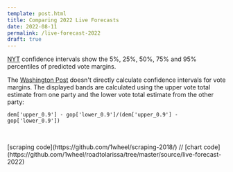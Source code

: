 ```yaml
---
template: post.html
title: Comparing 2022 Live Forecasts
date: 2022-08-11
permalink: /live-forecast-2022
draft: true
---
```

<!-- # shareimg: https://roadtolarissa.com/box-office-hits/share.png -->

<link rel='stylesheet' type='text/css' href='style.css'>

<!-- ### Senate  -->

<div class='chamber-s'></div>

<!-- ### House -->

<div class='chamber-h'></div>


[NYT](https://www.nytimes.com/interactive/2022/11/08/us/elections/results-needle-forecast.html) confidence intervals show the 5%, 25%, 50%, 75% and 95% percentiles of predicted vote margins. 

The [Washington Post](https://www.washingtonpost.com/election-results/2022/senate/) doesn't directly calculate confidence intervals for vote margins. The displayed bands are calculated using the upper vote total estimate from one party and the lower vote total estimate from the other party: 

`dem['upper_0.9'] - gop['lower_0.9']/(dem['upper_0.9'] - gop['lower_0.9'])`

<div id='notes'>
<br>
<p>[scraping code](https://github.com/1wheel/scraping-2018/) // [chart code](https://github.com/1wheel/roadtolarissa/tree/master/source/live-forecast-2022)
</div>

<script src='https://roadtolarissa.com/slinks/static-rss/d3_.js'></script>
<script src='init.js'></script>
